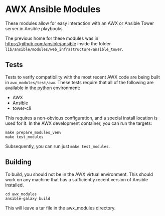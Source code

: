 # AWX Ansible Modules

These modules allow for easy interaction with an AWX or Ansible Tower server
in Ansible playbooks.

The previous home for these modules was in https://github.com/ansible/ansible
inside the folder `lib/ansible/modules/web_infrastructure/ansible_tower`.

## Tests

Tests to verify compatibility with the most recent AWX code are being
built in `awx_modules/test/awx`. These tests require that all of the
following are available in the python environment:

 - AWX
 - Ansible
 - tower-cli

This requires a non-obvious configuration, and a special install location
is used for it. In the AWX development container, you can run the
targets:

```
make prepare_modules_venv
make test_modules
```

Subsequently, you can run just `make test_modules`.

## Building

To build, you should not be in the AWX virtual environment.
This should work on any machine that has a sufficiently recent version
of Ansible installed.

```
cd awx_modules
ansible-galaxy build
```

This will leave a tar file in the awx_modules directory.
